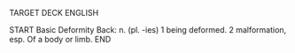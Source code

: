 TARGET DECK
ENGLISH

START
Basic
Deformity
Back: n. (pl. -ies) 1 being deformed. 2 malformation, esp. Of a body or limb.
END
